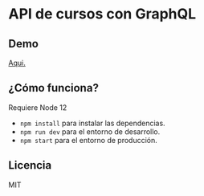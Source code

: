 # API de cursos con GraphQL

## Demo

[Aqui.](https://mysterious-sierra-44070.herokuapp.com/)

## ¿Cómo funciona?

Requiere Node 12

- `npm install` para instalar las dependencias.
- `npm run dev` para el entorno de desarrollo.
- `npm start` para el entorno de producción.

## Licencia

MIT
